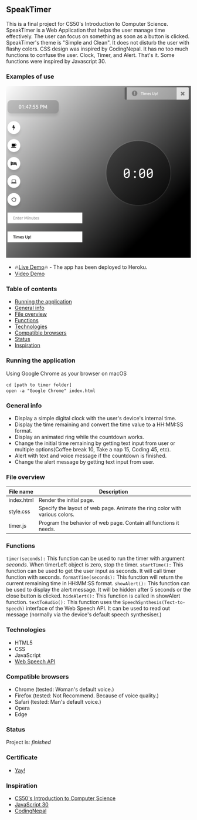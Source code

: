 ## SpeakTimer
This is a final project for CS50's Introduction to Computer Science. SpeakTimer is a Web Application that helps the user manage time effectively. The user can focus on something as soon as a button is clicked. SpeakTimer's theme is "Simple and Clean". It does not disturb the user with flashy colors. CSS design was inspired by CodingNepal. It has no too much functions to confuse the user. Clock, Timer, and Alert. That's it. Some functions were inspired by Javascript 30.

### Examples of use
![SpeakTimer](/images/timer.png)
* 🔥[Live Demo](https://hrmtk-speaktimer.herokuapp.com/)🔥 - The app has been deployed to Heroku.
* [Video Demo](https://youtu.be/ZF2j7I3JAWc)

### Table of contents
* [Running the application](#running-the-application)
* [General info](#general-info)
* [File overview](#file-overview)
* [Functions](#functions)
* [Technologies](#technologies)
* [Compatible browsers](#compatible-browsers)
* [Status](#status)
* [Inspiration](#inspiration)

### Running the application
Using Google Chrome as your browser on macOS
```
cd [path to timer folder]
open -a "Google Chrome" index.html
```

### General info
* Display a simple digital clock with the user's device's internal time.
* Display the time remaining and convert the time value to a HH:MM:SS format.
* Display an animated ring while the countdown works.
* Change the initial time remaining by getting text input from user or multiple options(Coffee break 10, Take a nap 15, Coding 45, etc).
* Alert with text and voice message if the countdown is finished.
* Change the alert message by getting text input from user.

### File overview
File name     | Description
------------- | -------------
index.html | Render the initial page.
style.css | Specify the layout of web page. Animate the ring color with various colors. 
timer.js | Program the behavior of web page. Contain all functions it needs.

### Functions
`timer(seconds):` This function can be used to run the timer with argument _seconds_. When timerLeft object is zero, stop the timer.
`startTime():` This function can be used to get the user input as seconds. It will call timer function with seconds.
`formatTime(seconds):` This function will return the current remaining time in HH:MM:SS format.
`showAlert():` This function can be used to display the alert message. It will be hidden after 5 seconds or the close button is clicked.
`hideAlert():` This function is called in showAlert function.
`textToAudio():` This function uses the `SpeechSynthesis(Text-to-Speech)` interface of the Web Speech API. It can be used to read out message (normally via the device's default speech synthesiser.)

### Technologies
* HTML5
* CSS
* JavaScript
* [Web Speech API](https://developer.mozilla.org/en-US/docs/Web/API/Web_Speech_API)

### Compatible browsers
* Chrome (tested: Woman's default voice.)
* Firefox (tested: Not Recommend. Because of voice quality.)
* Safari (tested: Man's default voice.)
* Opera
* Edge

### Status
Project is: _finished_

### Certificate
* [Yay!](https://cs50.harvard.edu/certificates/e32a940f-347c-431b-b036-b9556169bd8a)

### Inspiration
* [CS50's Introduction to Computer Science](https://cs50.harvard.edu/x/2021/)
* [JavaScript 30](https://javascript30.com/)
* [CodingNepal](https://www.codingnepalweb.com/)